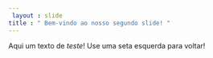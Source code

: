 ```yaml
---
 layout : slide
title : " Bem-vindo ao nosso segundo slide! "
---
```

Aqui um texto de *teste*!
Use uma seta esquerda para voltar!
